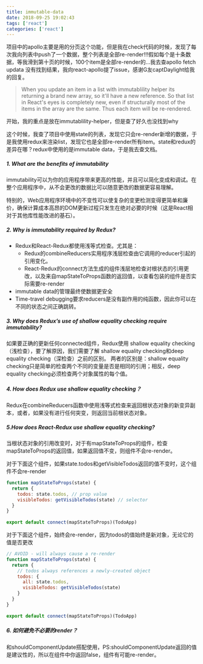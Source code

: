 ```yaml
---
title: immutable-data
date: 2018-09-25 19:02:43
tags: ['react']
categories: ['react']
---
```


项目中的apollo主要是用的分页这个功能，但是我在check代码的时候，发现了每次我向列表中push了一个数据，整个列表是全部re-render!!!假如每个是十条数据，等我滑到第十页的时候，100个item是全部re-render的...我去查apollo fetch updata 没有找到结果，我向react-apollo提了issue，感谢G友captDaylight给我的回复。

>When you update an item in a list with immutablility helper its returning a brand new array, so it'll have a new reference. So that list in React's eyes is completely new, even if structurally most of the items in the array are the same. Thus each item will be re-rendered.

开始，我的重点是放在immutablility-helper，但是查了好久也没找到why

这个时候，我查了项目中使用state的列表，发现它只会re-render新增的数据，于是我使用redux来渲染list，发现它也是全部re-render所有item。state和redux的差异在哪？redux中使用的是immutable data，于是我去查文档。

##### 1. What are the benefits of immutability
immutability可以为你的应用程序带来更高的性能，并且可以简化变成和调试。在整个应用程序中，从不会更改的数据比可以随意更改的数据更容易理解。

特别的，Web应用程序环境中的不变性可以使复杂的变更检测变得更简单和廉价，确保计算成本高昂的DOM更新过程只发生在绝对必要的时候（这是React相对于其他库性能改进的基石）。

##### 2. Why is immutability required by Redux?
* Redux和React-Redux都使用浅等式检查。尤其是：
  + Redux的combineReducers实用程序浅层检查由它调用的reducer引起的引用变化。
  + React-Redux的connect方法生成的组件浅层地检查对根状态的引用更改，以及来自mapStateToProps函数的返回值，以查看包装的组件是否实际需要re-render
* immutable data的管理最终使数据更安全
* Time-travel debugging要求reducers是没有副作用的纯函数，因此你可以在不同的状态之间正确跳转。

##### 3. Why does Redux’s use of shallow equality checking require immutability?
如果要正确的更新任何connected组件，Redux使用 shallow equality checking（浅检查），要了解原因，我们需要了解 shallow equality checking和deep equality checking（深检查）之前的区别。
两者的区别是：shallow equality checking只是简单的检查两个不同的变量是否是相同的引用；相反，deep equality checking必须检查两个对象属性的每个值。

##### 4. How does Redux use shallow equality checking？
Redux在combineReducers函数中使用浅等式检查来返回根状态对象的新变异副本，或者，如果没有进行任何突变，则返回当前根状态对象。

##### 5.How does React-Redux use shallow equality checking?
当根状态对象的引用改变时，对于有mapStateToProps的组件，检查mapStateToProps的返回值，如果返回值不变，则组件不会re-render。

对于下面这个组件，如果state.todos和getVisibleTodos返回的值不变时，这个组件不会re-render
```js
function mapStateToProps(state) {
  return {
    todos: state.todos, // prop value
    visibleTodos: getVisibleTodos(state) // selector
  }
}
​
export default connect(mapStateToProps)(TodoApp)
```

对于下面这个组件，始终会re-render，因为todos的值始终是新对象，无论它的值是否更改
```js
// AVOID - will always cause a re-render
function mapStateToProps(state) {
  return {
    // todos always references a newly-created object
    todos: {
      all: state.todos,
      visibleTodos: getVisibleTodos(state)
    }
  }
}
​
export default connect(mapStateToProps)(TodoApp)
```

##### 6. 如何避免不必要的render？
和shouldComponentUpdate搭配使用，PS:shouldComponentUpdate返回的值是建议性的，所以在组件中你返回false，组件有可能re-render。
